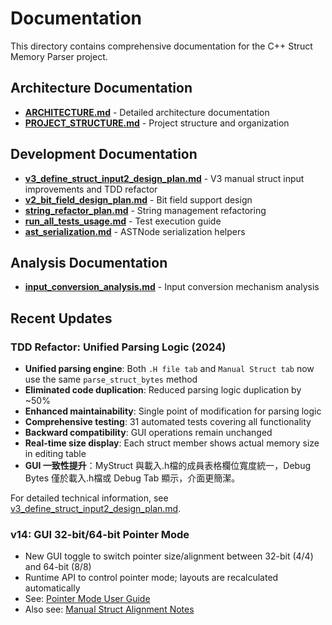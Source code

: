 # Documentation

This directory contains comprehensive documentation for the C++ Struct Memory Parser project.

## Architecture Documentation

- **[ARCHITECTURE.md](architecture/)** - Detailed architecture documentation
- **[PROJECT_STRUCTURE.md](PROJECT_STRUCTURE.md)** - Project structure and organization

## Development Documentation

- **[v3_define_struct_input2_design_plan.md](development/v3_define_struct_input2_design_plan.md)** - V3 manual struct input improvements and TDD refactor
- **[v2_bit_field_design_plan.md](development/v2_bit_field_design_plan.md)** - Bit field support design
- **[string_refactor_plan.md](development/string_refactor_plan.md)** - String management refactoring
- **[run_all_tests_usage.md](development/run_all_tests_usage.md)** - Test execution guide
- **[ast_serialization.md](development/ast_serialization.md)** - ASTNode serialization helpers

## Analysis Documentation

- **[input_conversion_analysis.md](analysis/input_conversion_analysis.md)** - Input conversion mechanism analysis

## Recent Updates

### TDD Refactor: Unified Parsing Logic (2024)
- **Unified parsing engine**: Both `.H file tab` and `Manual Struct tab` now use the same `parse_struct_bytes` method
- **Eliminated code duplication**: Reduced parsing logic duplication by ~50%
- **Enhanced maintainability**: Single point of modification for parsing logic
- **Comprehensive testing**: 31 automated tests covering all functionality
- **Backward compatibility**: GUI operations remain unchanged
- **Real-time size display**: Each struct member shows actual memory size in editing table
- **GUI 一致性提升**：MyStruct 與載入.h檔的成員表格欄位寬度統一，Debug Bytes 僅於載入.h檔或 Debug Tab 顯示，介面更簡潔。

For detailed technical information, see [v3_define_struct_input2_design_plan.md](development/v3_define_struct_input2_design_plan.md). 

### v14: GUI 32-bit/64-bit Pointer Mode
- New GUI toggle to switch pointer size/alignment between 32-bit (4/4) and 64-bit (8/8)
- Runtime API to control pointer mode; layouts are recalculated automatically
- See: [Pointer Mode User Guide](development/v14_GUI_pointer_mode_switch.md)
 - Also see: [Manual Struct Alignment Notes](architecture/MANUAL_STRUCT_ALIGNMENT.md)